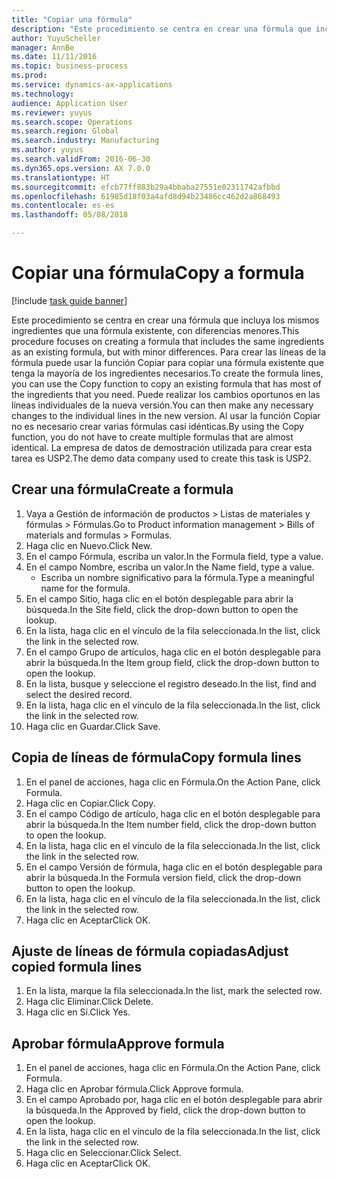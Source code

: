 ```yaml
--- 
title: "Copiar una fórmula"
description: "Este procedimiento se centra en crear una fórmula que incluya los mismos ingredientes que una fórmula existente, con diferencias menores."
author: YuyuScheller
manager: AnnBe
ms.date: 11/11/2016
ms.topic: business-process
ms.prod: 
ms.service: dynamics-ax-applications
ms.technology: 
audience: Application User
ms.reviewer: yuyus
ms.search.scope: Operations
ms.search.region: Global
ms.search.industry: Manufacturing
ms.author: yuyus
ms.search.validFrom: 2016-06-30
ms.dyn365.ops.version: AX 7.0.0
ms.translationtype: HT
ms.sourcegitcommit: efcb77ff883b29a4bbaba27551e02311742afbbd
ms.openlocfilehash: 61985d18f03a4afd8d94b23486cc462d2a868493
ms.contentlocale: es-es
ms.lasthandoff: 05/08/2018

---
```

# <a name="copy-a-formula"></a><span data-ttu-id="05a88-103">Copiar una fórmula</span><span class="sxs-lookup"><span data-stu-id="05a88-103">Copy a formula</span></span>

[!include [task guide banner](../../includes/task-guide-banner.md)]

<span data-ttu-id="05a88-104">Este procedimiento se centra en crear una fórmula que incluya los mismos ingredientes que una fórmula existente, con diferencias menores.</span><span class="sxs-lookup"><span data-stu-id="05a88-104">This procedure focuses on creating a formula that includes the same ingredients as an existing formula, but with minor differences.</span></span> <span data-ttu-id="05a88-105">Para crear las líneas de la fórmula puede usar la función Copiar para copiar una fórmula existente que tenga la mayoría de los ingredientes necesarios.</span><span class="sxs-lookup"><span data-stu-id="05a88-105">To create the formula lines, you can use the Copy function to copy an existing formula that has most of the ingredients that you need.</span></span> <span data-ttu-id="05a88-106">Puede realizar los cambios oportunos en las líneas individuales de la nueva versión.</span><span class="sxs-lookup"><span data-stu-id="05a88-106">You can then make any necessary changes to the individual lines in the new version.</span></span> <span data-ttu-id="05a88-107">Al usar la función Copiar no es necesario crear varias fórmulas casi idénticas.</span><span class="sxs-lookup"><span data-stu-id="05a88-107">By using the Copy function, you do not have to create multiple formulas that are almost identical.</span></span> <span data-ttu-id="05a88-108">La empresa de datos de demostración utilizada para crear esta tarea es USP2.</span><span class="sxs-lookup"><span data-stu-id="05a88-108">The demo data company used to create this task is USP2.</span></span>


## <a name="create-a-formula"></a><span data-ttu-id="05a88-109">Crear una fórmula</span><span class="sxs-lookup"><span data-stu-id="05a88-109">Create a formula</span></span>
1. <span data-ttu-id="05a88-110">Vaya a Gestión de información de productos > Listas de materiales y fórmulas > Fórmulas.</span><span class="sxs-lookup"><span data-stu-id="05a88-110">Go to Product information management > Bills of materials and formulas > Formulas.</span></span>
2. <span data-ttu-id="05a88-111">Haga clic en Nuevo.</span><span class="sxs-lookup"><span data-stu-id="05a88-111">Click New.</span></span>
3. <span data-ttu-id="05a88-112">En el campo Fórmula, escriba un valor.</span><span class="sxs-lookup"><span data-stu-id="05a88-112">In the Formula field, type a value.</span></span>
4. <span data-ttu-id="05a88-113">En el campo Nombre, escriba un valor.</span><span class="sxs-lookup"><span data-stu-id="05a88-113">In the Name field, type a value.</span></span>
    * <span data-ttu-id="05a88-114">Escriba un nombre significativo para la fórmula.</span><span class="sxs-lookup"><span data-stu-id="05a88-114">Type a meaningful name for the formula.</span></span>  
5. <span data-ttu-id="05a88-115">En el campo Sitio, haga clic en el botón desplegable para abrir la búsqueda.</span><span class="sxs-lookup"><span data-stu-id="05a88-115">In the Site field, click the drop-down button to open the lookup.</span></span>
6. <span data-ttu-id="05a88-116">En la lista, haga clic en el vínculo de la fila seleccionada.</span><span class="sxs-lookup"><span data-stu-id="05a88-116">In the list, click the link in the selected row.</span></span>
7. <span data-ttu-id="05a88-117">En el campo Grupo de artículos, haga clic en el botón desplegable para abrir la búsqueda.</span><span class="sxs-lookup"><span data-stu-id="05a88-117">In the Item group field, click the drop-down button to open the lookup.</span></span>
8. <span data-ttu-id="05a88-118">En la lista, busque y seleccione el registro deseado.</span><span class="sxs-lookup"><span data-stu-id="05a88-118">In the list, find and select the desired record.</span></span>
9. <span data-ttu-id="05a88-119">En la lista, haga clic en el vínculo de la fila seleccionada.</span><span class="sxs-lookup"><span data-stu-id="05a88-119">In the list, click the link in the selected row.</span></span>
10. <span data-ttu-id="05a88-120">Haga clic en Guardar.</span><span class="sxs-lookup"><span data-stu-id="05a88-120">Click Save.</span></span>

## <a name="copy-formula-lines"></a><span data-ttu-id="05a88-121">Copia de líneas de fórmula</span><span class="sxs-lookup"><span data-stu-id="05a88-121">Copy formula lines</span></span>
1. <span data-ttu-id="05a88-122">En el panel de acciones, haga clic en Fórmula.</span><span class="sxs-lookup"><span data-stu-id="05a88-122">On the Action Pane, click Formula.</span></span>
2. <span data-ttu-id="05a88-123">Haga clic en Copiar.</span><span class="sxs-lookup"><span data-stu-id="05a88-123">Click Copy.</span></span>
3. <span data-ttu-id="05a88-124">En el campo Código de artículo, haga clic en el botón desplegable para abrir la búsqueda.</span><span class="sxs-lookup"><span data-stu-id="05a88-124">In the Item number field, click the drop-down button to open the lookup.</span></span>
4. <span data-ttu-id="05a88-125">En la lista, haga clic en el vínculo de la fila seleccionada.</span><span class="sxs-lookup"><span data-stu-id="05a88-125">In the list, click the link in the selected row.</span></span>
5. <span data-ttu-id="05a88-126">En el campo Versión de fórmula, haga clic en el botón desplegable para abrir la búsqueda.</span><span class="sxs-lookup"><span data-stu-id="05a88-126">In the Formula version field, click the drop-down button to open the lookup.</span></span>
6. <span data-ttu-id="05a88-127">En la lista, haga clic en el vínculo de la fila seleccionada.</span><span class="sxs-lookup"><span data-stu-id="05a88-127">In the list, click the link in the selected row.</span></span>
7. <span data-ttu-id="05a88-128">Haga clic en Aceptar</span><span class="sxs-lookup"><span data-stu-id="05a88-128">Click OK.</span></span>

## <a name="adjust-copied-formula-lines"></a><span data-ttu-id="05a88-129">Ajuste de líneas de fórmula copiadas</span><span class="sxs-lookup"><span data-stu-id="05a88-129">Adjust copied formula lines</span></span>
1. <span data-ttu-id="05a88-130">En la lista, marque la fila seleccionada.</span><span class="sxs-lookup"><span data-stu-id="05a88-130">In the list, mark the selected row.</span></span>
2. <span data-ttu-id="05a88-131">Haga clic Eliminar.</span><span class="sxs-lookup"><span data-stu-id="05a88-131">Click Delete.</span></span>
3. <span data-ttu-id="05a88-132">Haga clic en Sí.</span><span class="sxs-lookup"><span data-stu-id="05a88-132">Click Yes.</span></span>

## <a name="approve-formula"></a><span data-ttu-id="05a88-133">Aprobar fórmula</span><span class="sxs-lookup"><span data-stu-id="05a88-133">Approve formula</span></span>
1. <span data-ttu-id="05a88-134">En el panel de acciones, haga clic en Fórmula.</span><span class="sxs-lookup"><span data-stu-id="05a88-134">On the Action Pane, click Formula.</span></span>
2. <span data-ttu-id="05a88-135">Haga clic en Aprobar fórmula.</span><span class="sxs-lookup"><span data-stu-id="05a88-135">Click Approve formula.</span></span>
3. <span data-ttu-id="05a88-136">En el campo Aprobado por, haga clic en el botón desplegable para abrir la búsqueda.</span><span class="sxs-lookup"><span data-stu-id="05a88-136">In the Approved by field, click the drop-down button to open the lookup.</span></span>
4. <span data-ttu-id="05a88-137">En la lista, haga clic en el vínculo de la fila seleccionada.</span><span class="sxs-lookup"><span data-stu-id="05a88-137">In the list, click the link in the selected row.</span></span>
5. <span data-ttu-id="05a88-138">Haga clic en Seleccionar.</span><span class="sxs-lookup"><span data-stu-id="05a88-138">Click Select.</span></span>
6. <span data-ttu-id="05a88-139">Haga clic en Aceptar</span><span class="sxs-lookup"><span data-stu-id="05a88-139">Click OK.</span></span>


